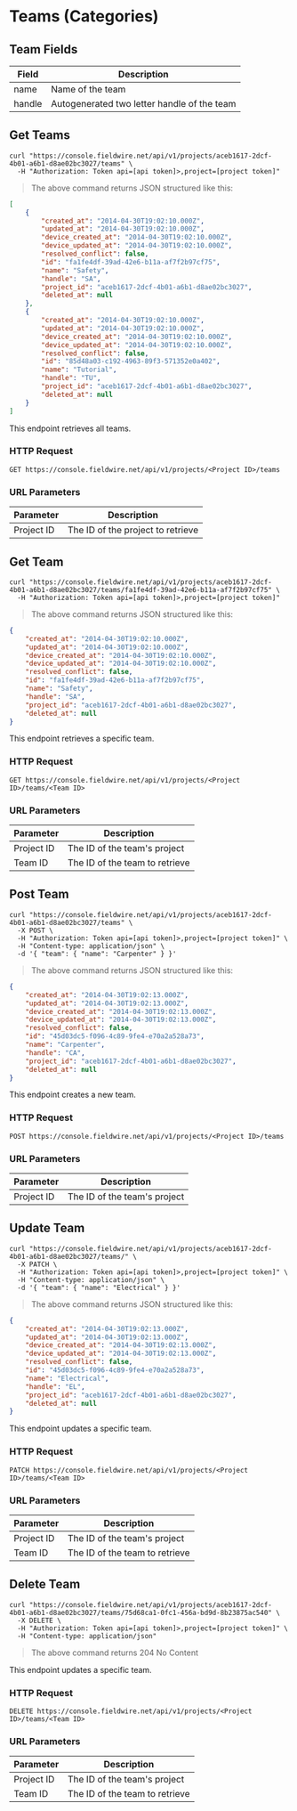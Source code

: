 # Teams (Categories)

## Team Fields

Field | Description
--------- | -----------
name | Name of the team
handle | Autogenerated two letter handle of the team

## Get Teams

```shell
curl "https://console.fieldwire.net/api/v1/projects/aceb1617-2dcf-4b01-a6b1-d8ae02bc3027/teams" \
  -H "Authorization: Token api=[api token]>,project=[project token]"
```

> The above command returns JSON structured like this:

```json
[
    {
        "created_at": "2014-04-30T19:02:10.000Z",
        "updated_at": "2014-04-30T19:02:10.000Z",
        "device_created_at": "2014-04-30T19:02:10.000Z",
        "device_updated_at": "2014-04-30T19:02:10.000Z",
        "resolved_conflict": false,
        "id": "fa1fe4df-39ad-42e6-b11a-af7f2b97cf75",
        "name": "Safety",
        "handle": "SA",
        "project_id": "aceb1617-2dcf-4b01-a6b1-d8ae02bc3027",
        "deleted_at": null
    },
    {
        "created_at": "2014-04-30T19:02:10.000Z",
        "updated_at": "2014-04-30T19:02:10.000Z",
        "device_created_at": "2014-04-30T19:02:10.000Z",
        "device_updated_at": "2014-04-30T19:02:10.000Z",
        "resolved_conflict": false,
        "id": "85d48a03-c192-4963-89f3-571352e0a402",
        "name": "Tutorial",
        "handle": "TU",
        "project_id": "aceb1617-2dcf-4b01-a6b1-d8ae02bc3027",
        "deleted_at": null
    }
]
```

This endpoint retrieves all teams.

### HTTP Request

`GET https://console.fieldwire.net/api/v1/projects/<Project ID>/teams`

### URL Parameters

Parameter | Description
--------- | -----------
Project ID | The ID of the project to retrieve

## Get Team

```shell
curl "https://console.fieldwire.net/api/v1/projects/aceb1617-2dcf-4b01-a6b1-d8ae02bc3027/teams/fa1fe4df-39ad-42e6-b11a-af7f2b97cf75" \
  -H "Authorization: Token api=[api token]>,project=[project token]"
```

> The above command returns JSON structured like this:

```json
{
    "created_at": "2014-04-30T19:02:10.000Z",
    "updated_at": "2014-04-30T19:02:10.000Z",
    "device_created_at": "2014-04-30T19:02:10.000Z",
    "device_updated_at": "2014-04-30T19:02:10.000Z",
    "resolved_conflict": false,
    "id": "fa1fe4df-39ad-42e6-b11a-af7f2b97cf75",
    "name": "Safety",
    "handle": "SA",
    "project_id": "aceb1617-2dcf-4b01-a6b1-d8ae02bc3027",
    "deleted_at": null
}
```

This endpoint retrieves a specific team.

### HTTP Request

`GET https://console.fieldwire.net/api/v1/projects/<Project ID>/teams/<Team ID>`

### URL Parameters

Parameter | Description
--------- | -----------
Project ID | The ID of the team's project
Team ID | The ID of the team to retrieve

## Post Team

```shell
curl "https://console.fieldwire.net/api/v1/projects/aceb1617-2dcf-4b01-a6b1-d8ae02bc3027/teams" \
  -X POST \
  -H "Authorization: Token api=[api token]>,project=[project token]" \
  -H "Content-type: application/json" \
  -d '{ "team": { "name": "Carpenter" } }'
```

> The above command returns JSON structured like this:

```json
{
    "created_at": "2014-04-30T19:02:13.000Z",
    "updated_at": "2014-04-30T19:02:13.000Z",
    "device_created_at": "2014-04-30T19:02:13.000Z",
    "device_updated_at": "2014-04-30T19:02:13.000Z",
    "resolved_conflict": false,
    "id": "45d03dc5-f096-4c89-9fe4-e70a2a528a73",
    "name": "Carpenter",
    "handle": "CA",
    "project_id": "aceb1617-2dcf-4b01-a6b1-d8ae02bc3027",
    "deleted_at": null
}
```

This endpoint creates a new team.

### HTTP Request

`POST https://console.fieldwire.net/api/v1/projects/<Project ID>/teams`

### URL Parameters

Parameter | Description
--------- | -----------
Project ID | The ID of the team's project

## Update Team

```shell
curl "https://console.fieldwire.net/api/v1/projects/aceb1617-2dcf-4b01-a6b1-d8ae02bc3027/teams/" \
  -X PATCH \
  -H "Authorization: Token api=[api token]>,project=[project token]" \
  -H "Content-type: application/json" \
  -d '{ "team": { "name": "Electrical" } }'
```

> The above command returns JSON structured like this:

```json
{
    "created_at": "2014-04-30T19:02:13.000Z",
    "updated_at": "2014-04-30T19:02:13.000Z",
    "device_created_at": "2014-04-30T19:02:13.000Z",
    "device_updated_at": "2014-04-30T19:02:13.000Z",
    "resolved_conflict": false,
    "id": "45d03dc5-f096-4c89-9fe4-e70a2a528a73",
    "name": "Electrical",
    "handle": "EL",
    "project_id": "aceb1617-2dcf-4b01-a6b1-d8ae02bc3027",
    "deleted_at": null
}
```

This endpoint updates a specific team.

### HTTP Request

`PATCH https://console.fieldwire.net/api/v1/projects/<Project ID>/teams/<Team ID>`

### URL Parameters

Parameter | Description
--------- | -----------
Project ID | The ID of the team's project
Team ID | The ID of the team to retrieve

## Delete Team

```shell
curl "https://console.fieldwire.net/api/v1/projects/aceb1617-2dcf-4b01-a6b1-d8ae02bc3027/teams/75d68ca1-0fc1-456a-bd9d-8b23875ac540" \
  -X DELETE \
  -H "Authorization: Token api=[api token]>,project=[project token]" \
  -H "Content-type: application/json"
```

> The above command returns 204 No Content

This endpoint updates a specific team.

### HTTP Request

`DELETE https://console.fieldwire.net/api/v1/projects/<Project ID>/teams/<Team ID>`

### URL Parameters

Parameter | Description
--------- | -----------
Project ID | The ID of the team's project
Team ID | The ID of the team to retrieve